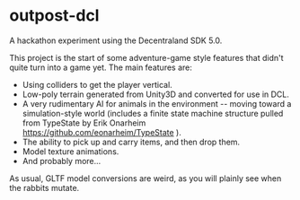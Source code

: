 # outpost-dcl
A hackathon experiment using the Decentraland SDK 5.0.

This project is the start of some adventure-game style features that didn't quite turn into a game yet. The main features are:

* Using colliders to get the player vertical.
* Low-poly terrain generated from Unity3D and converted for use in DCL.
* A very rudimentary AI for animals in the environment -- moving toward a simulation-style world (includes a finite state machine structure pulled from TypeState by Erik Onarheim https://github.com/eonarheim/TypeState ).
* The ability to pick up and carry items, and then drop them.
* Model texture animations.
* And probably more...

As usual, GLTF model conversions are weird, as you will plainly see when the rabbits mutate. 
